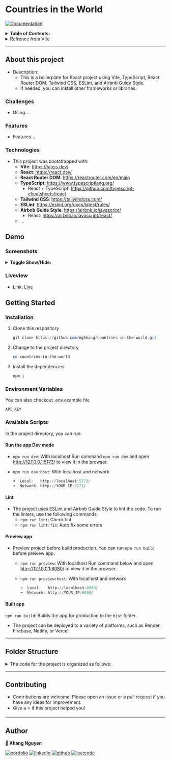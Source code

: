 # Countries in the World

<p>
  <a href="emptylink docs" target="_blank">
    <img alt="Documentation" src="https://img.shields.io/badge/documentation-yes-brightgreen.svg" />
  </a>
</p>

<details>
<summary><strong>Table of Contents:</strong></summary>

- [Countries in the World](#countries-in-the-world)
  - [About this project](#about-this-project)
    - [Challenges](#challenges)
    - [Features](#features)
    - [Technologies](#technologies)
  - [Demo](#demo)
    - [Screenshots](#screenshots)
    - [Liveview](#liveview)
  - [Getting Started](#getting-started)
    - [Installation](#installation)
    - [Environment Variables](#environment-variables)
    - [Available Scripts](#available-scripts)
      - [Run the app Dev mode](#run-the-app-dev-mode)
      - [Lint](#lint)
      - [Preview app](#preview-app)
      - [Built app](#built-app)
  - [Folder Structure](#folder-structure)
  - [Contributing](#contributing)
  - [Author](#author)

</details>

<details>
<summary>Refrence from Vite</summary>

- This template provides a minimal setup to get React working in Vite with HMR and some ESLint rules.
- Currently, two official plugins are available:
  - [@vitejs/plugin-react](https://github.com/vitejs/vite-plugin-react/blob/main/packages/plugin-react/README.md) uses [Babel](https://babeljs.io/) for Fast Refresh
  - [@vitejs/plugin-react-swc](https://github.com/vitejs/vite-plugin-react-swc) uses [SWC](https://swc.rs/) for Fast Refresh

- <strong>Expanding the ESLint configuration</strong>
   If you are developing a production application, we recommend updating the configuration to enable type aware lint rules:

  - Configure the top-level `parserOptions` property like this:

  ```js
     parserOptions: {
      ecmaVersion: 'latest',
      sourceType: 'module',
      project: ['./tsconfig.json', './tsconfig.node.json'],
      tsconfigRootDir: __dirname,
     },
  ```

  - Replace `plugin:@typescript-eslint/recommended` to `plugin:@typescript-eslint/recommended-type-checked` or `plugin:@typescript-eslint/strict-type-checked`
  - Optionally add `plugin:@typescript-eslint/stylistic-type-checked`
  - Install [eslint-plugin-react](https://github.com/jsx-eslint/eslint-plugin-react) and add `plugin:react/recommended` & `plugin:react/jsx-runtime` to the `extends` list

</details>

---

## About this project

- Description:
  - This is a boilerplate for React project using Vite, TypeScript, React Router DOM, Tailwind CSS, ESLint, and Airbnb Guide Style.
  - If needed, you can install other frameworks or libraries.

### Challenges

- Using....

### Features

- Features...

### Technologies

- This project was bootstrapped with:
  - **Vite**: <https://vitejs.dev/>
  - **React**: <https://react.dev/>
  - **React Router DOM**: <https://reactrouter.com/en/main>
  - **TypeScript**: <https://www.typescriptlang.org/>
    - React + TypeScript: <https://github.com/typescript-cheatsheets/react>
  - **Tailwind CSS**: <https://tailwindcss.com/>
  - **ESLint**: <https://eslint.org/docs/latest/rules/>
  - **Airbnb Guide Style**: <https://airbnb.io/javascript/>
    - React: <https://airbnb.io/javascript/react/>
  - ...

## Demo

### Screenshots

<details>
<summary><strong>Toggle Show/Hide:</strong></summary>

</details>

### Liveview

- Link: [Live](https//)

## Getting Started

### Installation

1. Clone this respository

   ``` powershell
   git clone https://github.com/ngkhang/countries-in-the-world.git
   ```

2. Change to the project directory

   ``` powershell
   cd countries-in-the-world
   ```

3. Install the dependencies:

   ``` powershell
   npm i
   ```

### Environment Variables

You can also checkout .env.example file

`API_KEY`

### Available Scripts

In the project directory, you can run:

#### Run the app Dev mode

- `npm run dev`: With localhost
  Run command `npm run dev` and open <http://127.0.0.1:5173/> to view it in the browser.
- `npm run dev:host`: With localhost and network

  ``` powershell
  ➜  Local:   http://localhost:5173/
  ➜  Network: http://YOUR_IP:5173/
  ```

#### Lint

- The project uses ESLint and Airbnb Guide Style to lint the code. To run the linters, use the following commands:
  - `npm run lint`: Check lint.
  - `npm run lint:fix`: Auto fix some errors

#### Preview app

- Preview project before build production. You can run `npm run build` before preivew app.
  - `npm run preview`: With localhost
  Run command below and open <http://127.0.0.1:8080/> to view it in the browser.
  - `npm run preview:host`: With localhost and network

      ``` powershell
      ➜  Local:   http://localhost:8080/
      ➜  Network: http://YOUR_IP:8080/
      ```

#### Built app

`npm run build`: Builds the app for production to the `dist` folder.

- The project can be deployed to a variety of platforms, such as Render, Firebase, Netlify, or Vercel.

---

## Folder Structure

<details>
<summary>The code for the project is organized as follows:</summary>

``` markdown
.
├── .vscode
├── node-modules
├── public
├── src/
│   ├── assets
│   ├── components/
│   │   ├── generic/
│   │   │   ├── Header
│   │   │   └── ...
│   │   └── layout/
│   │       ├── defaultLayout
│   │       └── index.tsx
│   ├── hooks
│   │   └── useCustom.tsx
│   ├── pages/
│   │   └── HomePage
│   │   └── PageNotPound
│   ├── routes/
│   │   └── index.tsx
│   ├── services/
│   │   └── api
│   ├── types
│   ├── utils/
│   │   ├── constants/
│   │   │   ├── dbPage.json
│   │   │   └── index.tsx
│   │   ├── functions/
│   │   │   └── handleFunc.tsx
│   │   └── helpers/
│   │       └── icons.tsx
│   ├── App.css
│   ├── App.tsx
│   ├── index.css
│   ├── main.tsx
│   └── vite-env.d.ts
├── .editorconfig
├── .env
├── .eslintignore
├── .eslintrc.cjs
├── .gitignore
├── index.html
├── package-lock.json
├── package.json
├── postcss.config.js
├── README.md
├── tailwind.config.js
├── tsconfig.json
├── tsconfig.node.json
└── vite.config.js
```

</details>

---

## Contributing

- Contributions are welcome! Please open an issue or a pull request if you have any ideas for improvement.
- Give a ⭐️ if this project helped you!

---

## Author

👤 **Khang Nguyen**

[![portfolio](https://img.shields.io/badge/my_portfolio-FE7A16?style=for-the-badge&logo=ko-fi&logoColor=white)](https://ngkhang.onrender.com/)
[![linkedin](https://img.shields.io/badge/linkedin-0A66C2?style=for-the-badge&logo=linkedin&logoColor=white)](https://linkedin.com/in/ngkhang0220)
[![github](https://img.shields.io/badge/GitHub-100000?style=for-the-badge&logo=github&logoColor=white)](https://github.com/ngkhang)
[![leetcode](https://img.shields.io/badge/-LeetCode-FFA116?style=for-the-badge&logo=LeetCode&labelColor=black)](https://github.com/ngkhang)
